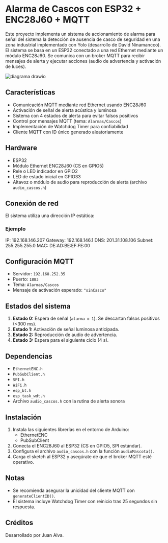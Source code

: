 # Alarma de Cascos con ESP32 + ENC28J60 + MQTT

Este proyecto implementa un sistema de accionamiento de alarma para señal del sistema la detección de ausencia de casco de seguridad en una zona industrial implementado con Yolo (desarrollo de David Ninamancco). El sistema se basa en un ESP32 conectado a una red Ethernet mediante un módulo ENC28J60. Se comunica con un broker MQTT para recibir mensajes de alerta y ejecutar acciones (audio de advertencia y activación de luces).

![diagrama drawio](https://github.com/user-attachments/assets/70034559-8646-4460-8b9e-733d37f22308)

## Características

- Comunicación MQTT mediante red Ethernet usando ENC28J60
- Activación de señal de alerta acústica y luminosa
- Sistema con 4 estados de alerta para evitar falsos positivos
- Control por mensajes MQTT (tema: `Alarmas/Cascos`)
- Implementación de Watchdog Timer para confiabilidad
- Cliente MQTT con ID único generado aleatoriamente

## Hardware

- ESP32
- Módulo Ethernet ENC28J60 (CS en GPIO5)
- Rele o LED indicador en GPIO2
- LED de estado inicial en GPIO33
- Altavoz o módulo de audio para reproducción de alerta (archivo `audio_cascos.h`)

## Conexión de red

El sistema utiliza una dirección IP estática:

### Ejemplo

IP: 192.168.146.207
Gateway: 192.168.146.1
DNS: 201.31.108.106
Subnet: 255.255.255.0
MAC: DE:AD:BE:EF:FE:00

## Configuración MQTT

- Servidor: `192.168.252.35`
- Puerto: `1883`
- Tema: `Alarmas/Cascos`
- Mensaje de activación esperado: `"sinCasco"`

## Estados del sistema

1. **Estado 0:** Espera de señal (`alarma = 1`). Se descartan falsos positivos (<300 ms).
2. **Estado 1:** Activación de señal luminosa anticipada.
3. **Estado 2:** Reproducción de audio de advertencia.
4. **Estado 3:** Espera para el siguiente ciclo (4 s).

## Dependencias

- `EthernetENC.h`
- `PubSubClient.h`
- `SPI.h`
- `WiFi.h`
- `esp_bt.h`
- `esp_task_wdt.h`
- Archivo `audio_cascos.h` con la rutina de alerta sonora

## Instalación

1. Instala las siguientes librerías en el entorno de Arduino:
   - EthernetENC
   - PubSubClient
2. Conecta el ENC28J60 al ESP32 (CS en GPIO5, SPI estándar).
3. Configura el archivo `audio_cascos.h` con la función `audioMascota()`.
4. Carga el sketch al ESP32 y asegúrate de que el broker MQTT esté operativo.

## Notas

- Se recomienda asegurar la unicidad del cliente MQTT con `generateClientID()`.
- El sistema incluye Watchdog Timer con reinicio tras 25 segundos sin respuesta.

## Créditos

Desarrollado por Juan Alva.
